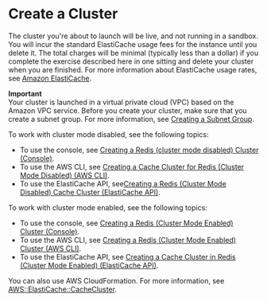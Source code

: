 # Create a Cluster<a name="GettingStarted.CreateCluster"></a>

The cluster you're about to launch will be live, and not running in a sandbox\. You will incur the standard ElastiCache usage fees for the instance until you delete it\. The total charges will be minimal \(typically less than a dollar\) if you complete the exercise described here in one sitting and delete your cluster when you are finished\. For more information about ElastiCache usage rates, see [Amazon ElastiCache](https://aws.amazon.com/elasticache/)\.

**Important**  
Your cluster is launched in a virtual private cloud \(VPC\) based on the Amazon VPC service\. Before you create your cluster, make sure that you create a subnet group\. For more information, see [Creating a Subnet Group](SubnetGroups.Creating.md)\.

To work with cluster mode disabled, see the following topics:
+ To use the console, see [Creating a Redis \(cluster mode disabled\) Cluster \(Console\)](Clusters.Create.CON.Redis.md)\.
+ To use the AWS CLI, see [Creating a Cache Cluster for Redis \(Cluster Mode Disabled\) \(AWS CLI\)](Clusters.Create.CLI.md#Clusters.Create.CLI.Redis)\.
+ To use the ElastiCache API, see[Creating a Redis \(Cluster Mode Disabled\) Cache Cluster \(ElastiCache API\)](Clusters.Create.API.md#Clusters.Create.API.Redis)\.

To work with cluster mode enabled, see the following topics:
+ To use the console, see [Creating a Redis \(Cluster Mode Enabled\) Cluster \(Console\)](Clusters.Create.CON.RedisCluster.md)\.
+ To use the AWS CLI, see [Creating a Redis \(Cluster Mode Enabled\) Cluster \(AWS CLI\)](Clusters.Create.CLI.md#Clusters.Create.CLI.RedisCluster)\.
+ To use the ElastiCache API, see [Creating a Cache Cluster in Redis \(Cluster Mode Enabled\) \(ElastiCache API\)](Clusters.Create.API.md#Clusters.Create.API.RedisCluster)\.

You can also use AWS CloudFormation\. For more information, see [AWS::ElastiCache::CacheCluster](https://docs.aws.amazon.com/AWSCloudFormation/latest/UserGuide/aws-properties-elasticache-cache-cluster.html)\.